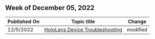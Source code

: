 <!-- This file is generated automatically each week. Changes made to this file will be overwritten.-->



## Week of December 05, 2022


| Published On |Topic title | Change |
|------|------------|--------|
| 12/5/2022 | [HoloLens Device Troubleshooting](https://learn.microsoft.com/en-us/hololens/hololens-troubleshooting) | modified |
